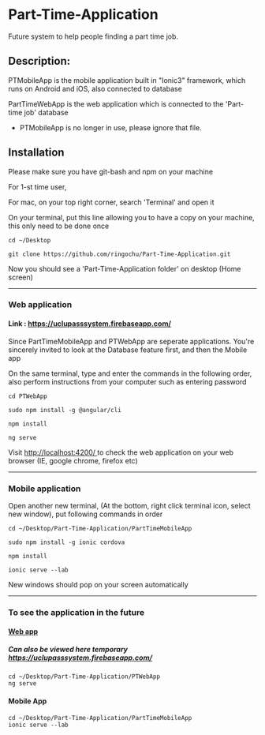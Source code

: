 # Part-Time-Application
Future system to help people finding a part time job.

## Description:

PTMobileApp is the mobile application built in "Ionic3" framework, which runs on Android and iOS, also connected to database
<br>

PartTimeWebApp is the web application which is connected to the 'Part-time job' database
<br>

* PTMobileApp is no longer in use, please ignore that file.


## Installation 

Please make sure you have git-bash and npm on your machine
<br>

For 1-st time user,

For mac, on your top right corner, search 'Terminal' and open it

On your terminal, put this line allowing you to have a copy on your machine, this only need to be done once

```
cd ~/Desktop
```
```
git clone https://github.com/ringochu/Part-Time-Application.git
```

Now you should see a 'Part-Time-Application folder' on desktop (Home screen)
<hr>


### Web application 

#### Link : <a href="https://uclupasssystem.firebaseapp.com/">https://uclupasssystem.firebaseapp.com/</a>

Since PartTimeMobileApp and PTWebApp are seperate applications.
You're sincerely invited to look at the Database feature first, and then the Mobile app

On the same terminal, type and enter the commands in the following order, also perform instructions from your computer such as entering password

```shell
cd PTWebApp
```
```
sudo npm install -g @angular/cli 
```
```shell
npm install
```

```shell
ng serve
```
Visit <a href='http://localhost:4200/'> http://localhost:4200/ </a> to check the web application on your web browser (IE, google chrome, firefox etc)

<hr> 

### Mobile application

Open another new terminal, (At the bottom, right click terminal icon, select new window), put following commands in order
```
cd ~/Desktop/Part-Time-Application/PartTimeMobileApp
```
```
sudo npm install -g ionic cordova
```
```
npm install
```
```
ionic serve --lab
```
New windows should pop on your screen automatically 

<hr>

### To see the application in the future
 
 #### <a href="https://uclupasssystem.firebaseapp.com">Web app</a> 
 
 ##### Can also be viewed here temporary https://uclupasssystem.firebaseapp.com/
``` Put the following lines on your terminal 
cd ~/Desktop/Part-Time-Application/PTWebApp
ng serve
```
  #### Mobile App
  ```
  cd ~/Desktop/Part-Time-Application/PartTimeMobileApp
  ionic serve --lab
  ```
